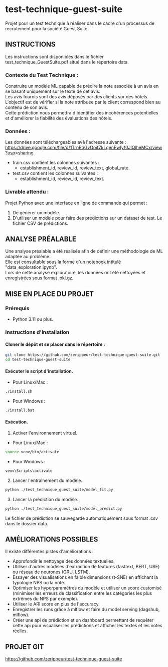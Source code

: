 # test-technique-guest-suite

Projet pour un test technique à réaliser dans le cadre d'un processus de recrutement pour la société Guest Suite.   

## INSTRUCTIONS 
Les instructions sont disponibles dans le fichier test_technique_GuestSuite.pdf situé dans le répertoire data.   

### Contexte du Test Technique :
Construire un modèle ML capable de prédire la note associée à un avis en se basant uniquement sur le texte de cet avis.   
Les avis fournis sont des avis déposés par des clients sur des hôtels.   
L'objectif est de vérifier si la note attribuée par le client correspond bien au contenu de son avis.   
Cette prédiction nous permettra d'identifier des incohérences potentielles et d'améliorer la fiabilité des évaluations des hôtels.      

### Données :
Les données sont téléchargeables avà l'adresse suivante :   
https://drive.google.com/file/d/1TrnRqGvOoif7kLgenEwIyf0JlQlheMCx/view?usp=sharing

- train.csv contient les colonnes suivantes :
    - establishment_id, review_id, review_text, global_rate.
- test.csv contient les colonnes suivantes :
    - establishment_id, review_id, review_text.  

### Livrable attendu :
Projet Python avec une interface en ligne de commande qui permet :
1. De générer un modèle.
2. D'utiliser un modèle pour faire des prédictions sur un dataset de test.
Le fichier CSV de prédictions.

## ANALYSE PRÉALABLE

Une analyse préalable a été réalisée afin de définir une méthodologie de ML adaptée au problème.   
Elle est consultable sous la forme d'un notebook intitulé "data_exploration.ipynb".   
Lors de cette analyse exploratoire, les données ont été nettoyées et enregistrées sous format .pkl.gz.   

## MISE EN PLACE DU PROJET

### Prérequis

- Python 3.11 ou plus.

### Instructions d'installation

#### Cloner le dépôt et se placer dans le répertoire :   
```bash
git clone https://github.com/zerippeur/test-technique-guest-suite.git
cd test-technique-guest-suite
```

#### Exécuter le script d'installation.   
- Pour Linux/Mac :
```bash
./install.sh
```
- Pour Windows :
```bash
./install.bat
```

#### Exécution.   
1. Activer l'environnement virtuel.   
- Pour Linux/Mac :
```bash
source venv/bin/activate
```
- Pour Windows :
```bash
venv\Scripts\activate
```

2. Lancer l'entraînement du modèle.   

```bash
python ./test_technique_guest_suite/model_fit.py
```

3. Lancer la prédiction du modèle.   
 
```bash
python ./test_technique_guest_suite/model_predict.py
```

Le fichier de prédiction se sauvegarde automatiquement sous format .csv dans le dossier data.   

## AMÉLIORATIONS POSSIBLES

Il existe différentes pistes d'améliorations :
- Approfondir le nettoyage des données textuelles.
- Utiliser d'autres modèles d'extraction de features (fasttext, BERT, USE) ou réseau de neurones (GRU, LSTM).
- Essayer des visualisations en faible dimensions (t-SNE) en affichant la typologie NPS ou la note.
- Optimiser les hyperparamètres du modèle et utiliser un score customisé (minimiser les erreurs de classification entre les catégories les plus extrêmes du NPS par exemple).
- Utiliser le ARI score en plus de l'accuracy.
- Enregistrer les runs grâce à mlflow et faire du model serving (dagshub, mlflow).
- Créer une api de prédiction et un dashboard permettant de requêter cette api pour visualiser les prédictions et afficher les textes et les notes réelles.

## PROJET GIT

https://github.com/zerippeur/test-technique-guest-suite